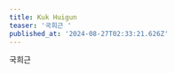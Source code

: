 ```yaml
---
title: Kuk Huigun
teaser: '국희근 '
published_at: '2024-08-27T02:33:21.626Z'
---
```

<p>국희근</p><p></p>
